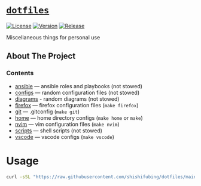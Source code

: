 # [`dotfiles`][url-repo]

[![License][badge-license]][url-license]
[![Version][badge-version]][url-version]
[![Release][badge-workflow-release]][url-workflow-release]

Miscellaneous things for personal use

## About The Project

### Contents

- [ansible](./ansible/) — ansible roles and playbooks (not stowed)
- [configs](./configs/) — random configuration files (not stowed)
- [diagrams](./diagrams/) - random diagrams (not stowed)
- [firefox](./firefox/) — firefox configuration files (`make firefox`)
- [git](./git/) — .gitconfig (`make git`)
- [home](./home/) — home directory configs (`make home` or `make`)
- [nvim](./nvim/) — vim configuration files (`make nvim`)
- [scripts](./scripts/) — shell scripts (not stowed)
- [vscode](./vscode/) — vscode configs (`make vscode`)

# Usage

<!-- start usage -->
```bash
curl -sSL "https://raw.githubusercontent.com/shishifubing/dotfiles/main/scripts/setup.sh" | bash
```
<!-- end usage -->

<!-- relative links -->

<!-- project links -->

[url-repo]: https://github.com/shishifubing/dotfiles
[url-license]: https://github.com/shishifubing/dotfiles/blob/main/LICENSE
[url-workflow-release]: https://github.com/shishifubing/dotfiles/actions/workflows/release.yml
[url-version]: https://github.com/shishifubing/dotfiles/releases/latest

<!-- external links -->

<!-- badge links -->

[badge-license]: https://img.shields.io/github/license/shishifubing/dotfiles.svg
[badge-workflow-release]: https://img.shields.io/github/actions/workflow/status/shishifubing/dotfiles/release.yml?branch=main&label=release&logo=github
[badge-version]: https://img.shields.io/github/v/release/shishifubing/dotfiles?label=version

<!-- other badge links -->
